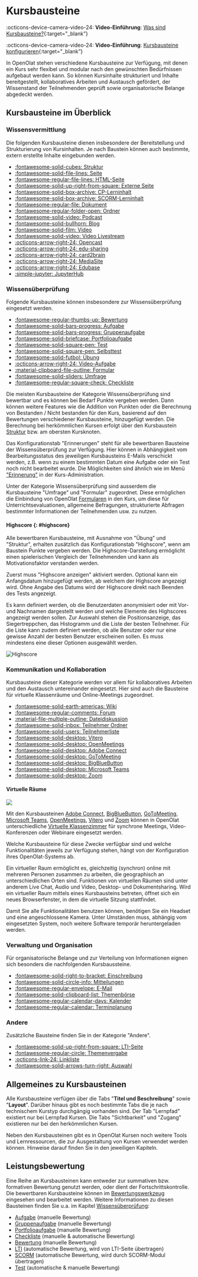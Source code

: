 # Kursbausteine

:octicons-device-camera-video-24: **Video-Einführung**: [Was sind Kursbausteine?](<https://www.youtube.com/embed/JM6iSrfkHog>){:target="_blank”}

:octicons-device-camera-video-24: **Video-Einführung**: [Kursbausteine konfigurieren](<https://www.youtube.com/embed/SAkzzoOQEoQ>){:target="_blank”}

In OpenOlat stehen verschiedene Kursbausteine zur Verfügung, mit denen ein Kurs sehr flexibel und modular nach den gewünschten Bedürfnissen aufgebaut werden kann. So können Kursinhalte strukturiert und Inhalte bereitgestellt, kollaboratives Arbeiten und Austausch gefördert, der Wissenstand der Teilnehmenden geprüft sowie organisatorische Belange abgedeckt werden.

## Kursbausteine im Überblick

### Wissensvermittlung

Die folgenden Kursbausteine dienen insbesondere der Bereitstellung und Strukturierung von Kursinhalten. Je nach Baustein können auch bestimmte, extern erstellte Inhalte eingebunden werden.

<!--    [![single page icon](assets/single_page_icon.png){ class=size16 } HTML-Seite](Course_Element_Single_Page.de.md)-->

* [:fontawesome-solid-cubes: Struktur](Course_Element_Structure.de.md)
* [:fontawesome-solid-file-lines: Seite](Course_Element_Page.de.md)
* [:fontawesome-regular-file-lines: HTML-Seite](Course_Element_HTML_Page.de.md)
* [:fontawesome-solid-up-right-from-square: Externe Seite](Course_Element_External_Page.de.md)
* [:fontawesome-solid-box-archive: CP-Lerninhalt](Course_Element_CP_Learning_Content.de.md)
* [:fontawesome-solid-box-archive: SCORM-Lerninhalt](Course_Element_SCORM_Learning_Content.de.md)
* [:fontawesome-regular-file: Dokument](Course_Element_Document.de.md)
* [:fontawesome-regular-folder-open: Ordner](Course_Element_Folder.de.md)
* [:fontawesome-solid-video: Podcast](Course_Element_Podcast.de.md)
* [:fontawesome-solid-bullhorn: Blog](Course_Element_Blog.de.md)
* [:fontawesome-solid-film: Video](Course_Element_Video.de.md)
* [:fontawesome-solid-video: Video Livestream](Course_Element_Video_Livestream.de.md)
* [:octicons-arrow-right-24: Opencast](Course_Element_Opencast.de.md)
* [:octicons-arrow-right-24: edu-sharing](Course_Element_edu_Sharing.de.md)
* [:octicons-arrow-right-24: card2brain](Course_Element_card2brain_Flashcards.de.md)
* [:octicons-arrow-right-24: MediaSite](Course_Element_Mediasite.de.md)
* [:octicons-arrow-right-24: Edubase](Course_Element_Edubase.de.md)
* [:simple-jupyter: JupyterHub](Course_Element_JupyterHub.de.md)

### Wissensüberprüfung

Folgende Kursbausteine können insbesondere zur Wissensüberprüfung eingesetzt werden.

* [:fontawesome-regular-thumbs-up: Bewertung](Course_Element_Assessment.de.md)
* [:fontawesome-solid-bars-progress: Aufgabe](Course_Element_Task.de.md)
* [:fontawesome-solid-bars-progress: Gruppenaufgabe](Course_Element_Grouptask.de.md)
* [:fontawesome-solid-briefcase: Portfolioaufgabe](Course_Element_Portfolio_Task.de.md)
* [:fontawesome-solid-square-pen: Test](Course_Element_Test.de.md)
* [:fontawesome-solid-square-pen: Selbsttest](Course_Element_Self_Test.de.md)
* [:fontawesome-solid-futbol: Übung](Course_Element_Practice.de.md)
* [:octicons-arrow-right-24: Video-Aufgabe](Course_Element_Video_Task.de.md)
* [:material-clipboard-file-outline: Formular](Course_Element_Form.de.md)
* [:fontawesome-solid-sliders: Umfrage](Course_Element_Survey.de.md)
* [:fontawesome-regular-square-check: Checkliste](Course_Element_Checklist.de.md)

Die meisten Kursbausteine der Kategorie Wissensüberprüfung sind bewertbar und es können bei Bedarf Punkte vergeben werden. Dann können weitere Features wie die Addition von Punkten oder die Berechnung von Bestanden / Nicht bestanden für den Kurs, basierend auf den Bewertungen verschiedener Kursbausteine, hinzugefügt werden. Die Berechnung bei herkömmlichen Kursen erfolgt über den Kursbaustein [Struktur](Course_Element_Structure.de.md) bzw. am obersten Kursknoten.

Das Konfigurationstab "Erinnerungen" steht für alle bewertbaren Bausteine der Wissensüberprüfung zur Verfügung. Hier können in Abhängigkeit vom Bearbeitungsstatus des jeweiligen Kursbausteins E-Mails verschickt werden, z.B. wenn zu einem bestimmten Datum eine Aufgabe oder ein Test noch nicht bearbeitet wurde. Die Möglichkeiten sind ähnlich wie im Menü ["Erinnerung"](../learningresources/Course_Reminders.de.md) in der Kurs-Administration.

Unter der Kategorie Wissensüberprüfung sind ausserdem die Kursbausteine "Umfrage" und "Formular" zugeordnet. Diese ermöglichen die Einbindung von OpenOlat [Formularen](../learningresources/Form_Editor.de.md) in den Kurs, um diese für Unterrichtsevaluationen, allgemeine Befragungen, strukturierte Abfragen bestimmter Informationen der Teilnehmenden usw. zu nutzen.

#### Highscore {: #highscore}

Alle bewertbaren Kursbausteine, mit Ausnahme von "Übung" und "Struktur", erhalten zusätzlich das Konfigurationstab "Highscore", wenn am Baustein Punkte vergeben werden. Die Highscore-Darstellung ermöglicht einen spielerischen Vergleich der Teilnehmenden und kann als Motivationsfaktor verstanden werden.

Zuerst muss "Highscore anzeigen" aktiviert werden. Optional kann ein Anfangsdatum hinzugefügt werden, ab welchem der Highscore angezeigt wird. Ohne Angabe des Datums wird der Highscore direkt nach Beenden des Tests angezeigt.

Es kann definiert werden, ob die Benutzerdaten anonymisiert oder mit Vor- und Nachnamen dargestellt werden und welche Elemente des Highscores angezeigt werden sollen. Zur Auswahl stehen die Positionsanzeige, das Siegertreppchen, das Histogramm und die Liste der besten Teilnehmer. Für die Liste kann zudem definiert werden, ob alle Benutzer oder nur eine gewisse Anzahl der besten Benutzer erscheinen sollen. Es muss mindestens eine dieser Optionen ausgewählt werden.

![Highscore](assets/Highscore.png)

### Kommunikation und Kollaboration

Kursbausteine dieser Kategorie werden vor allem für kollaboratives Arbeiten und den Austausch untereinander eingesetzt. Hier sind auch die Bausteine für virtuelle Klassenräume und Online-Meetings zugeordnet.

* [:fontawesome-solid-earth-americas: Wiki](Course_Element_Wiki.de.md)
* [:fontawesome-regular-comments: Forum](Course_Element_Forum.de.md)
* [:material-file-multiple-outline: Dateidiskussion](Course_Element_File_Dialog.de.md)
* [:fontawesome-solid-inbox: Teilnehmer Ordner](Course_Element_Participant_Folder.de.md)
* [:fontawesome-solid-users: Teilnehmerliste](Course_Element_Participant_List.de.md)
* [:fontawesome-solid-desktop: Vitero](Course_Element_vitero.de.md)
* [:fontawesome-solid-desktop: OpenMeetings](Course_Element_OpenMeetings.de.md)
* [:fontawesome-solid-desktop: Adobe Connect](Course_Element_Adobe_Connect.de.md)
* [:fontawesome-solid-desktop: GoToMeeting](Course_Element_GoToMeeting.de.md)
* [:fontawesome-solid-desktop: BigBlueButton](Course_Element_BigBlueButton.de.md)
* [:fontawesome-solid-desktop: Microsoft Teams](Course_Element_Microsoft_Teams.de.md)
* [:fontawesome-solid-desktop: Zoom](Course_Element_Zoom.de.md)

#### Virtuelle Räume

![](assets/vitero.png)

Mit den Kursbausteinen 
[Adobe Connect](Course_Element_Adobe_Connect.de.md), [BigBlueButton](Course_Element_BigBlueButton.de.md), [GoToMeeting](Course_Element_GoToMeeting.de.md), [Microsoft Teams](Course_Element_Microsoft_Teams.de.md), [OpenMeetings](Course_Element_OpenMeetings.de.md), [Vitero](Course_Element_vitero.de.md) und [Zoom](Course_Element_Zoom.de.md) können in OpenOlat unterschiedliche [Virtuelle Klassenzimmer](../course_elements/Virtual_classrooms.de.md) für synchrone Meetings, Video-Konferenzen oder Webinare eingesetzt werden.

Welche Kursbausteine für diese Zwecke verfügbar sind und welche Funktionalitäten jeweils zur Verfügung stehen, hängt von der Konfiguration ihres OpenOlat-Systems ab.

Ein virtueller Raum ermöglicht es, gleichzeitig (synchron) online mit mehreren Personen zusammen zu arbeiten, die geographisch an unterschiedlichen Orten sind. Funktionen von virtuellen Räumen sind unter anderem Live Chat, Audio und Video, Desktop- und Dokumentsharing. Wird ein virtueller Raum mittels eines Kursbausteins betreten, öffnet sich ein neues Browserfenster, in dem die virtuelle Sitzung stattfindet.

Damit Sie alle Funktionalitäten benutzen können, benötigen Sie ein Headset und eine angeschlossene Kamera. Unter Umständen muss, abhängig vom eingesetzten System, noch weitere Software temporär heruntergeladen werden.

### Verwaltung und Organisation

Für organisatorische Belange und zur Verteilung von Informationen eignen sich besonders die nachfolgenden Kursbaussteine.

* [:fontawesome-solid-right-to-bracket: Einschreibung](Course_Element_Enrolment.de.md)
* [:fontawesome-solid-circle-info: Mitteilungen](Course_Element_Notifications.de.md)
* [:fontawesome-regular-envelope: E-Mail](Course_Element_EMail.de.md)
* [:fontawesome-solid-clipboard-list: Themenbörse](Course_Element_Topic_Broker.de.md)
* [:fontawesome-regular-calendar-days: Kalender](Course_Element_Calendar.de.md)
* [:fontawesome-regular-calendar: Terminplanung](Course_Element_Appointment_Scheduling.de.md)

### Andere

Zusätzliche Bausteine finden Sie in der Kategorie "Andere".

* [:fontawesome-solid-up-right-from-square: LTI-Seite](Course_Element_LTI_Page.de.md)
* [:fontawesome-regular-circle: Themenvergabe](Course_Element_Topic_Assignment.de.md)
* [:octicons-link-24: Linkliste](Course_Element_Link_List.de.md)
* [:fontawesome-solid-arrows-turn-right: Auswahl](Course_Element_Selection.de.md)

## Allgemeines zu Kursbausteinen

Alle Kursbausteine verfügen über die Tabs "**Titel und Beschreibung**" sowie "**Layout**". Darüber hinaus gibt es noch bestimmte Tabs die je nach technischem Kurstyp durchgängig vorhanden sind. Der Tab "Lernpfad" existiert nur bei Lernpfad Kursen. Die Tabs "Sichtbarkeit" und "Zugang" existieren nur bei den herkömmlichen Kursen.

Neben den Kursbausteinen gibt es in OpenOlat Kursen noch weitere Tools und Lernressourcen, die zur Ausgestaltung von Kursen verwendet werden können. Hinweise darauf finden Sie in den jeweiligen Kapiteln.

## Leistungsbewertung

Eine Reihe an Kursbausteinen kann entweder zur summativen bzw. formativen Bewertung genutzt werden, oder dient der Fortschrittskontrolle. Die bewertbaren Kursbausteine können im
[Bewertungswerkzeug](../learningresources/Using_Course_Tools.de.md) eingesehen und bearbeitet werden. Weitere Informationen zu diesen Bausteinen finden Sie u.a. im Kapitel [Wissensüberprüfung](../learningresources/Assessment.de.md):

* [Aufgabe](../learningresources/Course_Element_Assessment.de.md) (manuelle Bewertung)
* [Gruppenaufgabe](../learningresources/Assessment.de.md) (manuelle Bewertung)
* [Portfolioaufgabe](../learningresources/Assessment.de.md) (manuelle Bewertung)
* [Checkliste](../learningresources/Assessment.de.md)  (manuelle & automatische Bewertung)
* [Bewertung](../learningresources/Assessment.de.md)  (manuelle Bewertung)
* [LTI](../learningresources/Other.de.md) (automatische Bewertung, wird von LTI-Seite übertragen)
* [SCORM](../learningresources/Knowledge_Transfer.de.md)  (automatische Bewertung, wird durch SCORM-Modul übertragen)
* [Test](../learningresources/Assessment.de.md)  (automatische & manuelle Bewertung)
